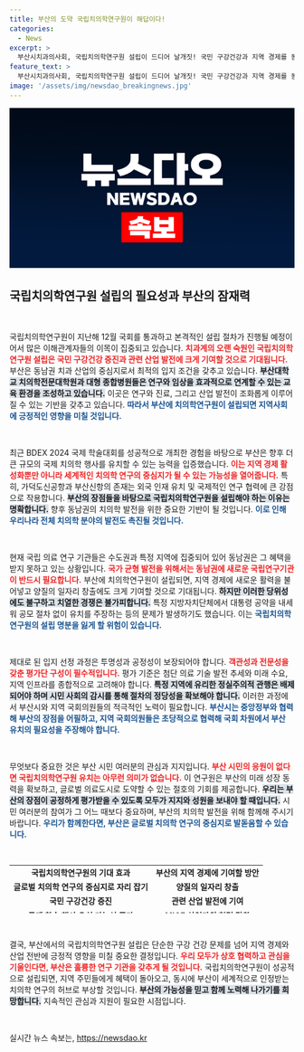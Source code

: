 ```yaml
---
title: 부산의 도약 국립치의학연구원이 해답이다!
categories:
  - News
excerpt: >
  부산시치과의사회, 국립치의학연구원 설립이 드디어 날개짓! 국민 구강건강과 지역 경제를 동시에 살릴 절호의 기회가 다가온다. 그러나 공정한 유치 경쟁이 관건이다. 부산 시민의 관심과 지지가 무엇보다 필요하다!
feature_text: >
  부산시치과의사회, 국립치의학연구원 설립이 드디어 날개짓! 국민 구강건강과 지역 경제를 동시에 살릴 절호의 기회가 다가온다. 그러나 공정한 유치 경쟁이 관건이다. 부산 시민의 관심과 지지가 무엇보다 필요하다!
image: '/assets/img/newsdao_breakingnews.jpg'
---
```


<p><img src="/assets/img/newsdao_breakingnews.jpg" alt="koreaapp 속보" /></p>

<h2 data-ke-size="size26">국립치의학연구원 설립의 필요성과 부산의 잠재력</h2>

<p data-ke-size="size16">&nbsp;</p>  

<p>국립치의학연구원이 지난해 12월 국회를 통과하고 본격적인 설립 절차가 진행될 예정이어서 많은 이해관계자들의 이목이 집중되고 있습니다. <b><span style="color: #ee2323;">치과계의 오랜 숙원인 국립치의학연구원 설립은 국민 구강건강 증진과 관련 산업 발전에 크게 기여할 것으로 기대됩니다.</span></b> 부산은 동남권 치과 산업의 중심지로서 최적의 입지 조건을 갖추고 있습니다. <b><span style="background-color: #21538527;">부산대학교 치의학전문대학원과 대형 종합병원들은 연구와 임상을 효과적으로 연계할 수 있는 교육 환경을 조성하고 있습니다.</span></b> 이곳은 연구와 진료, 그리고 산업 발전이 조화롭게 이루어질 수 있는 기반을 갖추고 있습니다. <b><span style="color: #1a5490;">따라서 부산에 치의학연구원이 설립되면 지역사회에 긍정적인 영향을 미칠 것입니다.</span></b></p>

<p data-ke-size="size16">&nbsp;</p>  

<p>최근 BDEX 2024 국제 학술대회를 성공적으로 개최한 경험을 바탕으로 부산은 향후 더 큰 규모의 국제 치의학 행사를 유치할 수 있는 능력을 입증했습니다. <b><span style="color: #ee2323;">이는 지역 경제 활성화뿐만 아니라 세계적인 치의학 연구의 중심지가 될 수 있는 가능성을 열어줍니다.</span></b> 특히, 가덕도신공항과 부산신항의 존재는 외국 인재 유치 및 국제적인 연구 협력에 큰 강점으로 작용합니다. <b><span style="background-color: #21538527;">부산의 장점들을 바탕으로 국립치의학연구원을 설립해야 하는 이유는 명확합니다.</span></b> 향후 동남권의 치의학 발전을 위한 중요한 기반이 될 것입니다. <b><span style="color: #1a5490;">이로 인해 우리나라 전체 치의학 분야의 발전도 촉진될 것입니다.</span></b></p>

<p data-ke-size="size16">&nbsp;</p>  

<p>현재 국립 의료 연구 기관들은 수도권과 특정 지역에 집중되어 있어 동남권은 그 혜택을 받지 못하고 있는 상황입니다. <b><span style="color: #ee2323;">국가 균형 발전을 위해서는 동남권에 새로운 국립연구기관이 반드시 필요합니다.</span></b> 부산에 치의학연구원이 설립되면, 지역 경제에 새로운 활력을 불어넣고 양질의 일자리 창출에도 크게 기여할 것으로 기대됩니다. <b><span style="background-color: #21538527;">하지만 이러한 당위성에도 불구하고 치열한 경쟁은 불가피합니다.</span></b> 특정 지방자치단체에서 대통령 공약을 내세워 공모 절차 없이 유치를 주장하는 등의 문제가 발생하기도 했습니다. 이는 <b><span style="color: #1a5490;">국립치의학연구원의 설립 명분을 잃게 할 위험이 있습니다.</span></b></p>

<p data-ke-size="size16">&nbsp;</p>  

<p>제대로 된 입지 선정 과정은 투명성과 공정성이 보장되어야 합니다. <b><span style="color: #ee2323;">객관성과 전문성을 갖춘 평가단 구성이 필수적입니다.</span></b> 평가 기준은 첨단 의료 기술 발전 추세와 미래 수요, 지역 인프라를 종합적으로 고려해야 합니다. <b><span style="background-color: #21538527;">특정 지역에 유리한 정실주의적 관행은 배제되어야 하며 시민 사회의 감시를 통해 절차의 정당성을 확보해야 합니다.</span></b> 이러한 과정에서 부산시와 지역 국회의원들의 적극적인 노력이 필요합니다. <b><span style="color: #1a5490;">부산시는 중앙정부와 협력해 부산의 장점을 어필하고, 지역 국회의원들은 초당적으로 협력해 국회 차원에서 부산 유치의 필요성을 주장해야 합니다.</span></b> </p>

<p data-ke-size="size16">&nbsp;</p>  

<p>무엇보다 중요한 것은 부산 시민 여러분의 관심과 지지입니다. <b><span style="color: #ee2323;">부산 시민의 응원이 없다면 국립치의학연구원 유치는 아무런 의미가 없습니다.</span></b> 이 연구원은 부산의 미래 성장 동력을 확보하고, 글로벌 의료도시로 도약할 수 있는 절호의 기회를 제공합니다. <b><span style="background-color: #21538527;">우리는 부산의 장점이 공정하게 평가받을 수 있도록 모두가 지지와 성원을 보내야 할 때입니다.</span></b> 시민 여러분의 참여가 그 어느 때보다 중요하며, 부산의 치의학 발전을 위해 함께해 주시기 바랍니다. <b><span style="color: #1a5490;">우리가 함께한다면, 부산은 글로벌 치의학 연구의 중심지로 발돋움할 수 있습니다.</span></b></p>

<p data-ke-size="size16">&nbsp;</p>  

<table style="border-collapse: collapse; width: 100%; height: 85px;">
    <tbody>
        <tr style="height: 17px;">
            <td style="text-align: center; height: 17px;">
                <b>국립치의학연구원의 기대 효과</b>
            </td>
            <td style="text-align: center; height: 17px;">
                <b>부산의 지역 경제에 기여할 방안</b>
            </td>
        </tr>
        <tr style="height: 17px;">
            <td style="text-align: center; height: 17px;">
                <b>글로벌 치의학 연구의 중심지로 자리 잡기</b>
            </td>
            <td style="text-align: center; height: 17px;">
                <b>양질의 일자리 창출</b>
            </td>
        </tr>
        <tr style="height: 17px;">
            <td style="text-align: center; height: 17px;">
                <b>국민 구강건강 증진</b>
            </td>
            <td style="text-align: center; height: 17px;">
                <b>관련 산업 발전에 기여</b>
            </td>
        </tr>
        <tr style="height: 17px;">
            <td style="text-align: center; height: 17px;">
                <b>국제 학술 행사 유치 가능성 증가</b>
            </td>
            <td style="text-align: center; height: 17px;">
                <b>MICE 산업과의 협력 강화</b>
            </td>
        </tr>
    </tbody>
</table>

<p data-ke-size="size16">&nbsp;</p>  

<p>결국, 부산에서의 국립치의학연구원 설립은 단순한 구강 건강 문제를 넘어 지역 경제와 산업 전반에 긍정적 영향을 미칠 중요한 결정입니다. <b><span style="color: #ee2323;">우리 모두가 상호 협력하고 관심을 기울인다면, 부산은 훌륭한 연구 기관을 갖추게 될 것입니다.</span></b> 국립치의학연구원이 성공적으로 설립되면, 지역 주민들에게 혜택이 돌아오고, 동시에 부산이 세계적으로 인정받는 치의학 연구의 허브로 부상할 것입니다. <b><span style="background-color: #21538527;">부산의 가능성을 믿고 함께 노력해 나가기를 희망합니다.</span></b> 지속적인 관심과 지원이 필요한 시점입니다. </p>

<p data-ke-size="size16">&nbsp;</p>  
실시간 뉴스 속보는, <a href="https://newsdao.kr" rel="dofollow">https://newsdao.kr</a>


